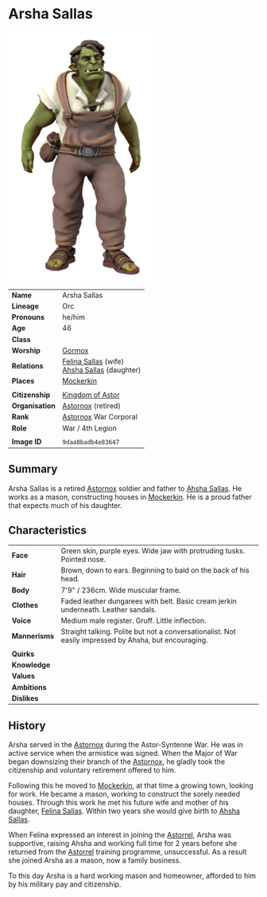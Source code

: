 # Arsha Sallas

<img src="https://raw.githubusercontent.com/jesskelsall/astarus-images/main/people/portraits/9daa8badb4e83647.png" height="500" />

|||
| --- | --- |
| **Name** | Arsha Sallas | character.3
| **Lineage** | Orc |
| **Pronouns** | he/him |
| **Age** | 46 |
| **Class** | |
| **Worship** | [Gormox](../gods/deities/gormox.md) |
| **Relations** | [Felina Sallas](felina-sallas.md) (wife)<br />[Ahsha Sallas](ahsha-sallas.md) (daughter) |
| **Places** | [Mockerkin](../places/towns/mockerkin.md) |
|||
| **Citizenship** | [Kingdom of Astor](../civilisations/kingdom-of-astor/kingdom-of-astor.md) |
| **Organisation** | [Astornox](../organisations/astornox/astornox.md) (retired) |
| **Rank** | [Astornox](../organisations/astornox/astornox.md) War Corporal |
| **Role** | War / 4th Legion |
|||
| **Image ID** | `9daa8badb4e83647` |

## Summary

Arsha Sallas is a retired [Astornox](../organisations/astornox/astornox.md) soldier and father to [Ahsha Sallas](ahsha-sallas.md). He works as a mason, constructing houses in [Mockerkin](../places/towns/mockerkin.md). He is a proud father that expects much of his daughter.

## Characteristics

| | |
| --- | --- |
| **Face** | Green skin, purple eyes. Wide jaw with protruding tusks. Pointed nose. | characteristics.2
| **Hair** | Brown, down to ears. Beginning to bald on the back of his head. |
| **Body** | 7'9" / 236cm. Wide muscular frame. |
| **Clothes** | Faded leather dungarees with belt. Basic cream jerkin underneath. Leather sandals. |
| **Voice** | Medium male register. Gruff. Little inflection. |
| **Mannerisms** | Straight talking. Polite but not a conversationalist. Not easily impressed by Ahsha, but encouraging. |
| | |
| **Quirks** | |
| **Knowledge** | |
| **Values** | |
| **Ambitions** | |
| **Dislikes** | |

## History

Arsha served in the [Astornox](../organisations/astornox/astornox.md) during the Astor-Syntenne War. He was in active service when the armistice was signed. When the Major of War began downsizing their branch of the [Astornox](../organisations/astornox/astornox.md), he gladly took the citizenship and voluntary retirement offered to him.

Following this he moved to [Mockerkin](../places/towns/mockerkin.md), at that time a growing town, looking for work. He became a mason, working to construct the sorely needed houses. Through this work he met his future wife and mother of his daughter, [Felina Sallas](felina-sallas.md). Within two years she would give birth to [Ahsha Sallas](ahsha-sallas.md).

When Felina expressed an interest in joining the [Astorrel](../organisations/astorrel/astorrel.md), Arsha was supportive, raising Ahsha and working full time for 2 years before she returned from the [Astorrel](../organisations/astorrel/astorrel.md) training programme, unsuccessful. As a result she joined Arsha as a mason, now a family business.

To this day Arsha is a hard working mason and homeowner, afforded to him by his military pay and citizenship.

